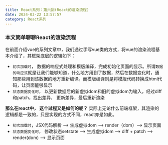 ```yaml
---
title: React系列：第六回(React的渲染流程)
date: 2024-03-22 13:57:57
category: React系列
---
```


### 本文简单聊聊React的渲染流程

在前面介绍vue的系列文章中，我们通过手写vue类的方式，将vue的渲染流程基本介绍了，其框架底层的逻辑如下：
- `初次加载时`， 数据的响应式处理和模版编译，完成初始化页面的显示。所谓`数据的响应式`就是让我们能够知道，什么地方用到了数据，然后在数据变化时，通知那些用到该数据的地方重新编译。而模版编译则是将模版代码转换成html代码，让页面能够显示
- `状态数据变化时`， 以更新数据后的新虚拟dom和旧的虚拟dom为输入，经过diff和patch，找出差异， 更新差异，最后重新渲染

**那么在react中， 这个过程又是如何的呢？**
实际上无论什么前端框架，其渲染的逻辑都是一致的，只是实现的方式不同，react亦是如此。
- `初次加载时`，JSX代码解析 --> 生成虚拟dom --> render（dom）--> 显示页面
- `状态数据变化时`，  修改状态setstate --> 生成虚拟dom --> diff + patch --> render(dom) --> 显示页面






<!-- 
react16之后，用fiber取代了stack reconciler，核心设计是增量渲染，将渲染工作分割为多区块，将其分散到多个帧中去执行。

1. `Stack Reconciler`

2. `Fiber Reconciler`

一. 官方团队通过fiber，对react底层的算法进行了重写
fiber节点， 实际上就是虚拟dom，用来描述真实dom的一种ast。

 `ReactDOM.createRoot开启异步渲染`
1. stack reconciler（栈调和）被fiber（纤程）取代
reconciler（diff）负责找不同，render负责渲染不同

2. 所谓`纤程`，是指比线程更加细小的单位

3. Fiber的核心： `可中断、可恢复与优先级`

4. react.render之后发生了啥

5. react的setstate之后， 发生了啥？
6. current树及workinprogress树
fiber结构的虚拟dom结构，说他是一个树结构，不如说是一个链表结构。通过child、return、sibling指向儿子、父亲和兄弟节点


**1. 初始化阶段**
输出fiber树

**2. render阶段**
找出界面中需要处理的更新

**3. commit阶段**
1. compelteWork： 负责处理fiber节点到dom节点的映射逻辑，人话就是，根据xunidom，生成真实dom
- 创建dom节点
- 将节点插入到dom树中
- 为dom节点设置属性
- appendAllChildren函数完成插入操作

创建好的dom节点元素会被复制到workInprogress节点的stateNode属性，子节点的插入，实际上就是插入到父节点的stateNode中
fiber树和dom树之间的关系？不就是同一个东西嘛？


**二. 事件切片和优先级**

1. `双缓冲模式`
两个舞台，无缝切换
`current树`和`workInprogres树`无缝切换

2. `时间切片`
通过schedule将long任务切片处理，以免任务阻塞渲染进程。


react的渲染流程

